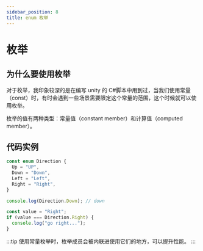 ```yaml
---
sidebar_position: 8
title: enum 枚举
---
```


# 枚举

## 为什么要使用枚举

对于枚举，我印象较深的是在编写 unity 的 C#脚本中用到过，当我们使用常量（const）时，有时会遇到一些场景需要限定这个常量的范围，这个时候就可以使用枚举。

枚举的值有两种类型：常量值（constant member）和计算值（computed member）。

## 代码实例

```ts
const enum Direction {
  Up = "UP",
  Down = "Down",
  Left = "Left",
  Right = "Right",
}

console.log(Direction.Down); // down

const value = "Right";
if (value === Direction.Right) {
  console.log("go right...");
}
```

:::tip
使用常量枚举时，枚举成员会被内联进使用它们的地方，可以提升性能。
:::
